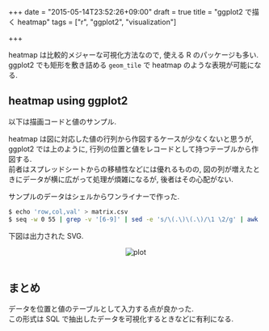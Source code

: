 +++
date = "2015-05-14T23:52:26+09:00"
draft = true
title = "ggplot2 で描く heatmap"
tags = ["r", "ggplot2", "visualization"]

+++

heatmap は比較的メジャーな可視化方法なので, 使える R のパッケージも多い.  
ggplot2 でも矩形を敷き詰める `geom_tile` で heatmap のような表現が可能になる.

heatmap using ggplot2
---------------------

以下は描画コードと値のサンプル.

<script src="https://gist.github.com/dceoy/5f3d99084d604b847447.js?file=heatmap.R"></script>
<script src="https://gist.github.com/dceoy/5f3d99084d604b847447.js?file=value.csv"></script>

heatmap は図に対応した値の行列から作図するケースが少なくないと思うが, ggplot2 では上のように, 行列の位置と値をレコードとして持つテーブルから作図する.  
前者はスプレッドシートからの移植性などには優れるものの, 図の列が増えたときにデータが横に広がって処理が煩雑になるが, 後者はその心配がない.

サンプルのデータはシェルからワンライナーで作った.

```sh
$ echo 'row,col,val' > matrix.csv
$ seq -w 0 55 | grep -v '[6-9]' | sed -e 's/\(.\)\(.\)/\1 \2/g' | awk '{ print "row"$1",col"$2","exp(rand() * 10) }' >> matrix.csv
```

下図は出力された SVG.

<div style="text-align: center;">
  <img src="https://rawgit.com/dceoy/5f3d99084d604b847447/raw/plot.svg" alt="plot">
</div>
<br>

まとめ
------

データを位置と値のテーブルとして入力する点が良かった.  
この形式は SQL で抽出したデータを可視化するときなどに有利になる.


<script>
  amzn_assoc_default_search_key = "ggplot2";
</script>
